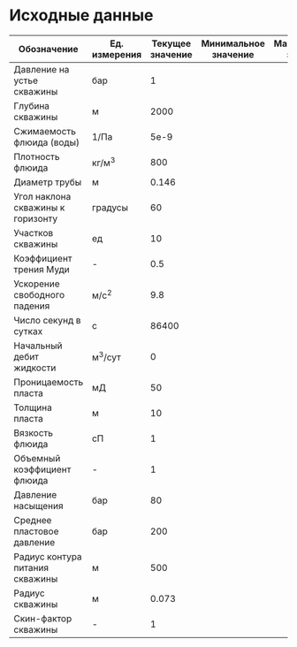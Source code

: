 # Исходные данные

| Обозначение                       | Ед. измерения     | Текущее значение | Минимальное значение | Максимальное значение |
|-----------------------------------|-------------------|------------------|----------------------|-----------------------|
| Давление на устье скважины        | бар               | 1                |                      |                       |
| Глубина скважины                  | м                 | 2000             |                      |                       | 
| Cжимаемость флюида (воды)         | 1/Па              | 5e-9             |                      |                       |
| Плотность флюида                  | кг/м<sup>3</sup>  | 800              |                      |                       |
| Диаметр трубы                     | м                 | 0.146            |                      |                       |
| Угол наклона скважины к горизонту | градусы           | 60               |                      |                       |
| Участков скважины                 | ед                | 10               |                      |                       |
| Коэффициент трения Муди           | -                 | 0.5              |                      |                       |
| Ускорение свободного падения      | м/с<sup>2</sup>   | 9.8              |                      |                       |
| Число секунд в сутках             | с                 | 86400            |                      |                       |
| Начальный дебит жидкости          | м<sup>3</sup>/сут | 0                |                      |                       |
| Проницаемость пласта              | мД                | 50               |                      |                       |
| Толщина пласта                    | м                 | 10               |                      |                       |
| Вязкость флюида                   | сП                | 1                |                      |                       |
| Объемный коэффициент флюида       | -                 | 1                |                      |                       |
| Давление насыщения                | бар               | 80               |                      |                       |
| Среднее пластовое давление        | бар               | 200              |                      |                       |
| Радиус контура питания скважины   | м                 | 500              |                      |                       |
| Радиус скважины                   | м                 | 0.073            |                      |                       |
| Скин-фактор скважины              | -                 | 1                |                      |                       |




